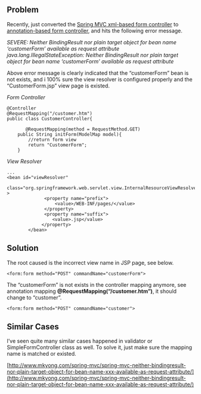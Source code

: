 ## Problem

Recently, just converted the [Spring MVC xml-based form controller](http://www.mkyong.com/spring-mvc/spring-mvc-form-handling-example/) to [annotation-based form controller](http://www.mkyong.com/spring-mvc/spring-mvc-form-handling-annotation-example/), and hits the following error message.  

_SEVERE: Neither BindingResult nor plain target object for bean name ‘customerForm’ available as request attribute  
java.lang.IllegalStateException: Neither BindingResult nor plain target object for bean name ‘customerForm’ available as request attribute_  

Above error message is clearly indicated that the “customerForm” bean is not exists, and i 100% sure the view resolver is configured properly and the “CustomerForm.jsp” view page is existed.

_Form Controller_

    @Controller
    @RequestMapping("/customer.htm")
    public class CustomerController{

           @RequestMapping(method = RequestMethod.GET)
    	public String initForm(ModelMap model){
    		//return form view
    		return "CustomerForm";
    	}

_View Resolver_

    ...
    <bean id="viewResolver"
          class="org.springframework.web.servlet.view.InternalResourceViewResolver" >
                  <property name="prefix">
                      <value>/WEB-INF/pages/</value>
                  </property>
                  <property name="suffix">
                     <value>.jsp</value>
                 </property>
            </bean>

## Solution

The root caused is the incorrect view name in JSP page, see below.

    <form:form method="POST" commandName="customerForm">

The “customerForm” is not exists in the controller mapping anymore, see annotation mapping **@RequestMapping(“/customer.htm”)**, it should change to “customer”.

    <form:form method="POST" commandName="customer">

## Similar Cases

I’ve seen quite many similar cases happened in validator or SimpleFormController class as well. To solve it, just make sure the mapping name is matched or existed.

[http://www.mkyong.com/spring-mvc/spring-mvc-neither-bindingresult-nor-plain-target-object-for-bean-name-xxx-available-as-request-attribute/](http://www.mkyong.com/spring-mvc/spring-mvc-neither-bindingresult-nor-plain-target-object-for-bean-name-xxx-available-as-request-attribute/)
